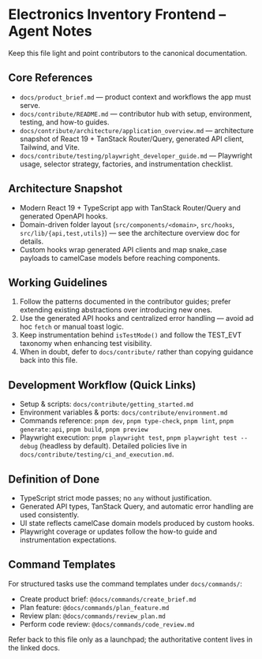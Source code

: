 # Electronics Inventory Frontend – Agent Notes

Keep this file light and point contributors to the canonical documentation.

## Core References

- `docs/product_brief.md` — product context and workflows the app must serve.
- `docs/contribute/README.md` — contributor hub with setup, environment, testing, and how-to guides.
- `docs/contribute/architecture/application_overview.md` — architecture snapshot of React 19 + TanStack Router/Query, generated API client, Tailwind, and Vite.
- `docs/contribute/testing/playwright_developer_guide.md` — Playwright usage, selector strategy, factories, and instrumentation checklist.

## Architecture Snapshot

- Modern React 19 + TypeScript app with TanStack Router/Query and generated OpenAPI hooks.
- Domain-driven folder layout (`src/components/<domain>`, `src/hooks`, `src/lib/{api,test,utils}`) — see the architecture overview doc for details.
- Custom hooks wrap generated API clients and map snake_case payloads to camelCase models before reaching components.

## Working Guidelines

1. Follow the patterns documented in the contributor guides; prefer extending existing abstractions over introducing new ones.
2. Use the generated API hooks and centralized error handling — avoid ad hoc `fetch` or manual toast logic.
3. Keep instrumentation behind `isTestMode()` and follow the TEST_EVT taxonomy when enhancing test visibility.
4. When in doubt, defer to `docs/contribute/` rather than copying guidance back into this file.

## Development Workflow (Quick Links)

- Setup & scripts: `docs/contribute/getting_started.md`
- Environment variables & ports: `docs/contribute/environment.md`
- Commands reference: `pnpm dev`, `pnpm type-check`, `pnpm lint`, `pnpm generate:api`, `pnpm build`, `pnpm preview`
- Playwright execution: `pnpm playwright test`, `pnpm playwright test --debug` (headless by default). Detailed policies live in `docs/contribute/testing/ci_and_execution.md`.

## Definition of Done

- TypeScript strict mode passes; no `any` without justification.
- Generated API types, TanStack Query, and automatic error handling are used consistently.
- UI state reflects camelCase domain models produced by custom hooks.
- Playwright coverage or updates follow the how-to guide and instrumentation expectations.

## Command Templates

For structured tasks use the command templates under `docs/commands/`:
- Create product brief: `@docs/commands/create_brief.md`
- Plan feature: `@docs/commands/plan_feature.md`
- Review plan: `@docs/commands/review_plan.md`
- Perform code review: `@docs/commands/code_review.md`

Refer back to this file only as a launchpad; the authoritative content lives in the linked docs.
